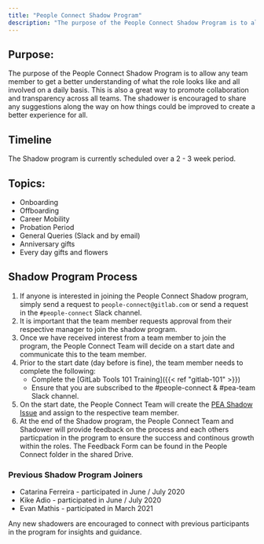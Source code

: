 ```yaml
---
title: "People Connect Shadow Program"
description: "The purpose of the People Connect Shadow Program is to allow any team member to get a better understanding of what the role looks like and all involved on a daily basis."
---
```


## Purpose:

The purpose of the People Connect Shadow Program is to allow any team member to get a better understanding of what the role looks like and all involved on a daily basis. This is also a great way to promote collaboration and transparency across all teams. The shadower is encouraged to share any suggestions along the way on how things could be improved to create a better experience for all.

## Timeline

The Shadow program is currently scheduled over a 2 - 3 week period.

## Topics:

- Onboarding
- Offboarding
- Career Mobility
- Probation Period
- General Queries (Slack and by email)
- Anniversary gifts
- Every day gifts and flowers

## Shadow Program Process

1. If anyone is interested in joining the People Connect Shadow program, simply send a request to `people-connect@gitlab.com` or send a request in the `#people-connect` Slack channel.
1. It is important that the team member requests approval from their respective manager to join the shadow program.
1. Once we have received interest from a team member to join the program, the People Connect Team will decide on a start date and communicate this to the team member.
1. Prior to the start date (day before is fine), the team member needs to complete the following:
    - Complete the [GitLab Tools 101 Training]({{< ref "gitlab-101" >}})
    - Ensure that you are subscribed to the #people-connect & #pea-team Slack channel.
1. On the start date, the People Connect Team will create the [PEA Shadow Issue](https://gitlab.com/gitlab-com/people-group/people-operations/employment-templates/-/blob/main/.gitlab/issue_templates/people_experience_team_shadow.md) and assign to the respective team member.
1. At the end of the Shadow program, the People Connect Team and Shadower will provide feedback on the process and each others particpation in the program to ensure the success and continous growth within the roles. The Feedback Form can be found in the People Connect folder in the shared Drive.

### Previous Shadow Program Joiners

- Catarina Ferreira - participated in June / July 2020
- Kike Adio - participated in June / July 2020
- Evan Mathis - participated in March 2021

Any new shadowers are encouraged to connect with previous participants in the program for insights and guidance.
